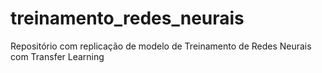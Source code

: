 # treinamento_redes_neurais
Repositório com replicação de modelo de Treinamento  de Redes Neurais com Transfer Learning
